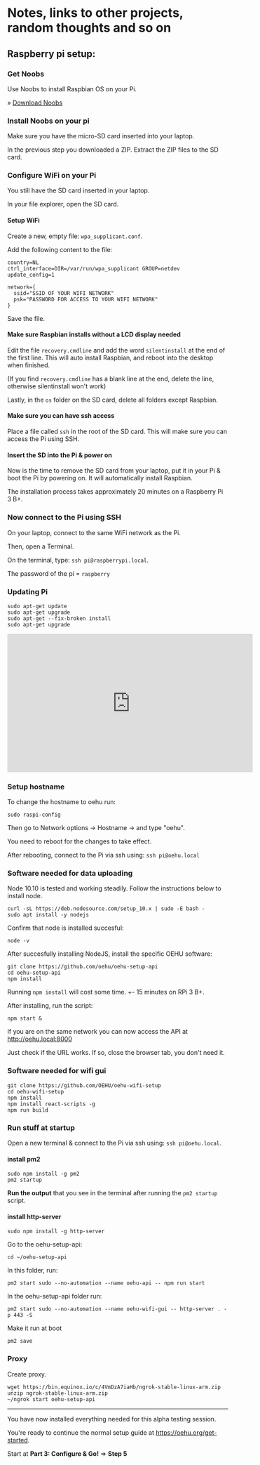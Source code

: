 # Notes, links to other projects, random thoughts and so on

## Raspberry pi setup:

### Get Noobs

Use Noobs to install Raspbian OS on your Pi.

&raquo; [Download Noobs](https://downloads.raspberrypi.org/NOOBS_latest)

### Install Noobs on your pi

Make sure you have the micro-SD card inserted into your laptop.

In the previous step you downloaded a ZIP. Extract the ZIP files to the SD card.

### Configure WiFi on your Pi

You still have the SD card inserted in your laptop.

In your file explorer, open the SD card.

#### Setup WiFi

Create a new, empty file: `wpa_supplicant.conf`.

Add the following content to the file:

    country=NL
    ctrl_interface=DIR=/var/run/wpa_supplicant GROUP=netdev
    update_config=1

    network={
      ssid="SSID OF YOUR WIFI NETWORK"
      psk="PASSWORD FOR ACCESS TO YOUR WIFI NETWORK"
    }

Save the file.

#### Make sure Raspbian installs without a LCD display needed

Edit the file `recovery.cmdline` and add the word `silentinstall` at the end of the first line. This will auto install Raspbian, and reboot into the desktop when finished.

(If you find `recovery.cmdline` has a blank line at the end, delete the line, otherwise silentinstall won't work)

Lastly, in the `os` folder on the SD card, delete all folders except Raspbian.

#### Make sure you can have ssh access

Place a file called `ssh` in the root of the SD card. This will make sure you can access the Pi using SSH.

#### Insert the SD into the Pi & power on

Now is the time to remove the SD card from your laptop, put it in your Pi & boot the Pi by powering on. It will automatically install Raspbian.

The installation process takes approximately 20 minutes on a Raspberry Pi 3 B+.

### Now connect to the Pi using SSH

On your laptop, connect to the same WiFi network as the Pi.

Then, open a Terminal.

On the terminal, type: `ssh pi@raspberrypi.local`.

The password of the pi = `raspberry`

### Updating Pi

```
sudo apt-get update
sudo apt-get upgrade
sudo apt-get --fix-broken install
sudo apt-get upgrade
```

<iframe width="560" height="315" src="https://www.youtube-nocookie.com/embed/y9KlLxtMTOA?rel=0" frameborder="0" allow="autoplay; encrypted-media" allowfullscreen></iframe>

### Setup hostname

To change the hostname to oehu run:

```
sudo raspi-config
```

Then go to Network options -> Hostname -> and type "oehu".

You need to reboot for the changes to take effect.

After rebooting, connect to the Pi via ssh using: `ssh pi@oehu.local`

### Software needed for data uploading

Node 10.10 is tested and working steadily. Follow the instructions below to install node.

    curl -sL https://deb.nodesource.com/setup_10.x | sudo -E bash -
    sudo apt install -y nodejs

Confirm that node is installed succesful:

    node -v

After succesfully installing NodeJS, install the specific OEHU software:

```
git clone https://github.com/oehu/oehu-setup-api
cd oehu-setup-api
npm install
```

Running `npm install` will cost some time. +- 15 minutes on RPi 3 B+.

After installing, run the script:

    npm start &

If you are on the same network you can now access the API at http://oehu.local:8000

Just check if the URL works. If so, close the browser tab, you don't need it.

### Software needed for wifi gui

    git clone https://github.com/OEHU/oehu-wifi-setup
    cd oehu-wifi-setup
    npm install
    npm install react-scripts -g
    npm run build

### Run stuff at startup

Open a new terminal & connect to the Pi via ssh using: `ssh pi@oehu.local`.

#### install pm2

```
sudo npm install -g pm2
pm2 startup
```

**Run the output** that you see in the terminal after running the `pm2 startup` script.

#### install http-server

```
sudo npm install -g http-server
```

Go to the oehu-setup-api: 

```
cd ~/oehu-setup-api
```

In this folder, run:

```
pm2 start sudo --no-automation --name oehu-api -- npm run start
```

In the oehu-setup-api folder run:

```
pm2 start sudo --no-automation --name oehu-wifi-gui -- http-server . -p 443 -S
```

Make it run at boot

```
pm2 save
```

### Proxy

Create proxy.

    wget https://bin.equinox.io/c/4VmDzA7iaHb/ngrok-stable-linux-arm.zip
    unzip ngrok-stable-linux-arm.zip
    ~/ngrok start oehu-setup-api

____

You have now installed everything needed for this alpha testing session.

You're ready to continue the normal setup guide at https://oehu.org/get-started.

Start at **Part 3: Configure & Go!** => **Step 5** 
